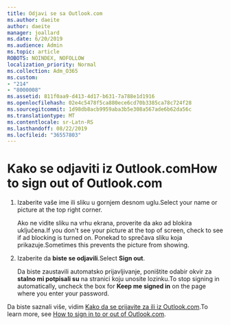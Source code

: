 ```yaml
---
title: Odjavi se sa Outlook.com
ms.author: daeite
author: daeite
manager: joallard
ms.date: 6/20/2019
ms.audience: Admin
ms.topic: article
ROBOTS: NOINDEX, NOFOLLOW
localization_priority: Normal
ms.collection: Adm_O365
ms.custom:
- "214"
- "8000008"
ms.assetid: 811f0aa9-d413-4d17-b631-7a788e1d1916
ms.openlocfilehash: 02e4c5478f5ca880ece6cd70b3385ca78c724f28
ms.sourcegitcommit: 1d98db8acb9959aba3b5e308a567ade6b62da56c
ms.translationtype: MT
ms.contentlocale: sr-Latn-RS
ms.lasthandoff: 08/22/2019
ms.locfileid: "36557803"
---
```

# <a name="how-to-sign-out-of-outlookcom"></a><span data-ttu-id="f3888-102">Kako se odjaviti iz Outlook.com</span><span class="sxs-lookup"><span data-stu-id="f3888-102">How to sign out of Outlook.com</span></span>

1. <span data-ttu-id="f3888-103">Izaberite vaše ime ili sliku u gornjem desnom uglu.</span><span class="sxs-lookup"><span data-stu-id="f3888-103">Select your name or picture at the top right corner.</span></span>

    <span data-ttu-id="f3888-104">Ako ne vidite sliku na vrhu ekrana, proverite da ako ad blokira uključena.</span><span class="sxs-lookup"><span data-stu-id="f3888-104">If you don't see your picture at the top of screen, check to see if ad blocking is turned on.</span></span> <span data-ttu-id="f3888-105">Ponekad to sprečava sliku koja prikazuje.</span><span class="sxs-lookup"><span data-stu-id="f3888-105">Sometimes this prevents the picture from showing.</span></span>

2. <span data-ttu-id="f3888-106">Izaberite da **biste se odjavili**.</span><span class="sxs-lookup"><span data-stu-id="f3888-106">Select **Sign out**.</span></span>

    <span data-ttu-id="f3888-107">Da biste zaustavili automatsko prijavljivanje, poništite odabir okvir za **stalno mi potpisali su** na stranici koju unosite lozinku.</span><span class="sxs-lookup"><span data-stu-id="f3888-107">To stop signing in automatically, uncheck the box for **Keep me signed in** on the page where you enter your password.</span></span>

<span data-ttu-id="f3888-108">Da biste saznali više, vidim [Kako da se prijavite za ili iz Outlook.com](https://support.office.com/article/e08eb8ac-ac27-49f4-a400-a47311e1ee7e?wt.mc_id=Office_Outlook_com_Alchemy).</span><span class="sxs-lookup"><span data-stu-id="f3888-108">To learn more, see [How to sign in to or out of Outlook.com](https://support.office.com/article/e08eb8ac-ac27-49f4-a400-a47311e1ee7e?wt.mc_id=Office_Outlook_com_Alchemy).</span></span>
  